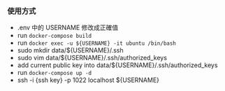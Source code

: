 ### 使用方式
- .env 中的 USERNAME 修改成正確值
- run `docker-compose build`
- run `docker exec -u ${USERNAME} -it ubuntu /bin/bash`
- sudo mkdir data/${USERNAME}/.ssh
- sudo vim data/${USERNAME}/.ssh/authorized_keys
- add current public key into data/${USERNAME}/.ssh/authorized_keys
- run `docker-compose up -d`
- ssh -i {ssh key} -p 1022 localhost ${USERNAME}
